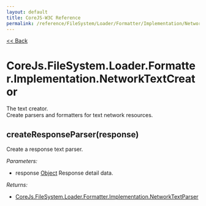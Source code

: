 ```yaml
---
layout: default
title: CoreJS-W3C Reference
permalink: /reference/FileSystem/Loader/Formatter/Implementation/NetworkTextCreator.html
---
```

[<< Back](reference/FileSystem/Loader/Formatter/Creator.html)

# CoreJs.FileSystem.Loader.Formatter.Implementation.NetworkTextCreator
The text creator.    
Create parsers and formatters for text network resources.

## createResponseParser(response)
Create a response text parser.

*Parameters:*

* response [Object](http://www.ecma-international.org/ecma-262/5.1/#sec-15.2) Response detail data.

*Returns:*

* [CoreJs.FileSystem.Loader.Formatter.Implementation.NetworkTextParser](reference/FileSystem/Loader/Formatter/Implementation/NetworkTextParser.html)

